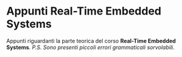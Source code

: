 # Appunti Real-Time Embedded Systems
 Appunti riguardanti la parte teorica del corso **Real-Time Embedded Systems**.
 _P.S. Sono presenti piccoli errori grammaticali sorvolabili._
